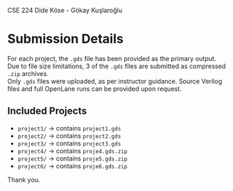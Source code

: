 CSE 224 
Dide Köse - Gökay Kuşlaroğlu


# Submission Details

For each project, the `.gds` file has been provided as the primary output.  
Due to file size limitations, 3 of the `.gds` files are submitted as compressed `.zip` archives.  
Only `.gds` files were uploaded, as per instructor guidance. Source Verilog files and full OpenLane runs can be provided upon request.

## Included Projects

- `project1/` → contains `project1.gds`  
- `project2/` → contains `project2.gds`  
- `project3/` → contains `project3.gds`  
- `project4/` → contains `proje4.gds.zip`  
- `project5/` → contains `proje5.gds.zip`  
- `project6/` → contains `proje6.gds.zip`  

Thank you.

